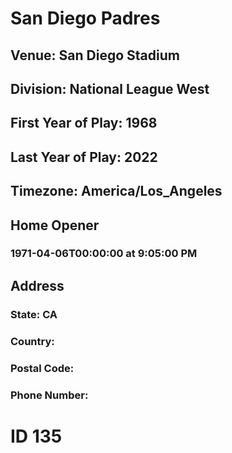 # San Diego Padres
## Venue: San Diego Stadium
## Division: National League West
## First Year of Play: 1968
## Last Year of Play: 2022
## Timezone: America/Los_Angeles
## Home Opener
### 1971-04-06T00:00:00 at 9:05:00 PM
## Address
### 
### State: CA
### Country: 
### Postal Code: 
### Phone Number: 
# ID 135